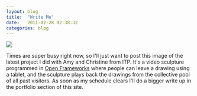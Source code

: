 ```yaml
---
layout: blog
title:  "Write Me"
date:   2011-02-28 02:38:32
categories: blog
---
```


<img src="{% asset_path blog/write_me.jpg %}" />

Times are super busy right now, so I'll just want to post this image of the latest project I did with Amy and Christine from ITP. It's a video sculpture programmed in <a href="http://www.openframeworks.cc" target="_blank">Open Frameworks</a> where people can leave a drawing using a tablet, and the sculpture plays back the drawings from the collective pool of all past visitors. As soon as my schedule clears I'll do a bigger write up in the portfolio section of this site.